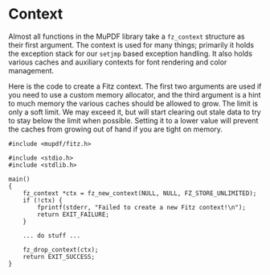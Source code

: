 # Context

Almost all functions in the MuPDF library take a `fz_context` structure as
their first argument. The context is used for many things; primarily it holds
the exception stack for our `setjmp` based exception handling. It also holds
various caches and auxiliary contexts for font rendering and color management.

Here is the code to create a Fitz context. The first two arguments are used if
you need to use a custom memory allocator, and the third argument is a hint to
much memory the various caches should be allowed to grow. The limit is only a
soft limit. We may exceed it, but will start clearing out stale data to try to
stay below the limit when possible. Setting it to a lower value will prevent
the caches from growing out of hand if you are tight on memory.

```none
#include <mupdf/fitz.h>

#include <stdio.h>
#include <stdlib.h>

main()
{
	fz_context *ctx = fz_new_context(NULL, NULL, FZ_STORE_UNLIMITED);
	if (!ctx) {
		fprintf(stderr, "Failed to create a new Fitz context!\n");
		return EXIT_FAILURE;
	}

	... do stuff ...

	fz_drop_context(ctx);
	return EXIT_SUCCESS;
}
```
